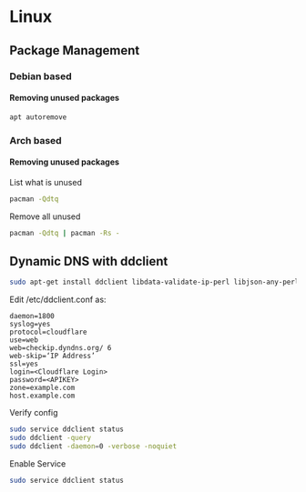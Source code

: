 # Linux

## Package Management

### Debian based

#### Removing unused packages

``` bash
apt autoremove
```

### Arch based

#### Removing unused packages

List what is unused

```bash
pacman -Qdtq
```

Remove all unused

```bash
pacman -Qdtq | pacman -Rs -
```

## Dynamic DNS with ddclient

```bash
sudo apt-get install ddclient libdata-validate-ip-perl libjson-any-perl net-tools
```

Edit  /etc/ddclient.conf as:

```
daemon=1800
syslog=yes
protocol=cloudflare
use=web
web=checkip.dyndns.org/ 6
web-skip=‘IP Address’
ssl=yes
login=<Cloudflare Login>
password=<APIKEY>
zone=example.com
host.example.com
```

Verify config

```bash
sudo service ddclient status
sudo ddclient -query
sudo ddclient -daemon=0 -verbose -noquiet
```

Enable Service

```bash
sudo service ddclient status
```
